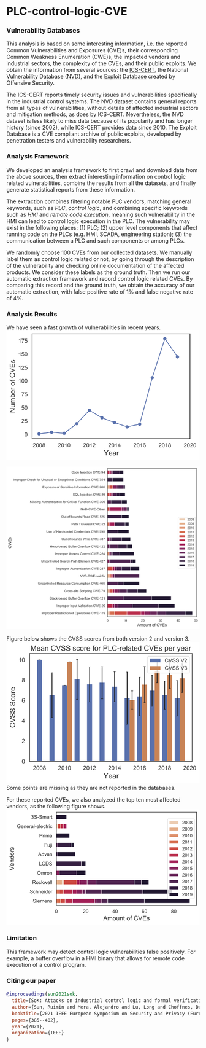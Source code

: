 # PLC-control-logic-CVE

### Vulnerability Databases
This analysis is based on some interesting information, i.e. the reported Common Vulnerabilities and Exposures (CVE)s, their corresponding Common Weakness Enumeration (CWE)s, the impacted vendors and industrial sectors, the complexity of the CVEs, and their public exploits. We obtain the information from several sources: the [ICS-CERT](https://www.us-cert.gov/ics), the National Vulnerability Database ([NVD](https://nvd.nist.gov/vuln/data-feeds)), and the [Exploit Database](https://www.exploit-db.com) created by Offensive Security. 

The ICS-CERT reports timely security issues and vulnerabilities specifically in the industrial control systems. The NVD dataset contains general reports from all types of vulnerabilities, without details of affected industrial sectors and mitigation methods, as does by ICS-CERT. Nevertheless, the NVD dataset is less likely to miss data because of its popularity and has longer history (since 2002), while ICS-CERT provides data since 2010. The Exploit Database is a CVE compliant archive of public exploits, developed by penetration testers and vulnerability researchers. 

### Analysis Framework
We developed an analysis framework to first crawl and download data from the above sources, then extract interesting information on control logic related vulnerabilities, combine the results from all the datasets, and finally generate statistical reports from these information.

The extraction combines filtering notable PLC vendors, matching general keywords, such as *PLC*, *control logic*, and combining specific keywords such as *HMI* and *remote code execution*, meaning such vulnerability in the HMI can lead to control logic execution in the PLC. The vulnerability may exist in the following places: (1) PLC; (2) upper level components that affect running code on the PLCs (e.g. HMI, SCADA, engineering station); (3) the communication between a PLC and such components or among PLCs.

We randomly choose 100 CVEs from our collected datasets. We manually label them as control logic related or not, by going through the description of the vulnerability and checking online documentation of the affected products. We consider these labels as the ground truth. Then we run our automatic extraction framework and record control logic related CVEs. By comparing this record and the ground truth, we obtain the accuracy of our automatic extraction,
with false positive rate of 1\% and false negative rate of 4\%.

### Analysis Results
We have seen a fast growth of vulnerabilities in recent years.
![Yearly reported control logic related CVEs](https://github.com/gracesrm/PLC-control-logic-CVE/blob/master/fig/Common_CVE.png?raw=true&sanitize=true "Optional Title")

![The type of CWEs and their corresponding number reported per year](https://github.com/gracesrm/PLC-control-logic-CVE/blob/master/fig/Common_CWE.png)

Figure below shows the CVSS scores from both version 2 and version 3.
![The complexity of control logic related CVEs, depicted with the mean and the standard deviation of CVSS scores.](https://github.com/gracesrm/PLC-control-logic-CVE/blob/master/fig/Common_CVSS.png) Some points are missing as they are not reported in the databases.

For these reported CVEs, we also analyzed the top ten most affected vendors, as the following figure shows. 
![Notable PLC vendors and number of related control logic vulnerabilities reported per year](https://github.com/gracesrm/PLC-control-logic-CVE/blob/master/fig/Common_Vendor.png)

### Limitation
This framework may detect control logic vulnerabilities false positively. For example, 
a buffer overflow in a HMI binary that allows for remote code execution of a control program. 

### Citing our paper
```bibtex
@inproceedings{sun2021sok,
  title={SoK: Attacks on industrial control logic and formal verification-based defenses},
  author={Sun, Ruimin and Mera, Alejandro and Lu, Long and Choffnes, David},
  booktitle={2021 IEEE European Symposium on Security and Privacy (EuroS\&P)},
  pages={385--402},
  year={2021},
  organization={IEEE}
}
```
